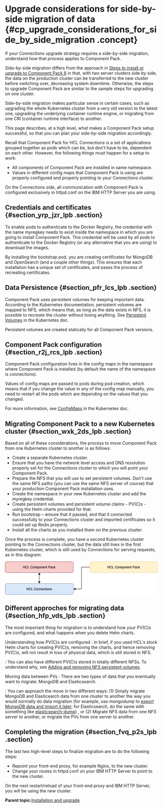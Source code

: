 # Upgrade considerations for side-by-side migration of data {#cp_upgrade_considerations_for_side_by_side_migration .concept}

If your Connections upgrade strategy requires a side-by-side migration, understand how that process applies to Component Pack.

Side-by-side migration differs from the approach in [Steps to install or upgrade to Component Pack 8](cp_install_services_tasks.md) in that, with two server clusters side by side, the data on the production cluster can be transferred to the new cluster before switching over, decreasing system downtime. Otherwise, the steps to upgrade Component Pack are similar to the sample steps for upgrading on one cluster.

Side-by-side migration makes particular sense in certain cases, such as upgrading the whole Kubernetes cluster from a very old version to the latest one, upgrading the underlying container runtime engine, or migrating from one CRI \(container runtime interface\) to another.

This page describes, at a high level, what makes a Component Pack setup successful, so that you can plan your side-by-side migration accordingly.

Recall that Component Pack for HCL Connections is a set of applications grouped together as pods which can be, but don't have to be, dependent on each other. However, the following things must happen for a setup to work:

-   All components of Component Pack are installed in same namespace.
-   Values in different config maps that Component Pack is using are properly configured and properly pointing to your Connections cluster.

On the Connections side, all communication with Component Pack is configured exclusively in httpd.conf on the IBM HTTP Server you are using.

## Credentials and certificates {#section_yrp_jzr_lpb .section}

To enable pods to authenticate to the Docker Registry, the credential with the name myregkey needs to exist inside the namespace in which you are going to install Component Pack. This credential will be used by all pods to authenticate to the Docker Registry \(or any alternative that you are using\) to download the images.

By installing the bootstrap pod, you are creating certificates for MongoDB and OpenSearch \(and a couple other things\). This ensures that each installation has a unique set of certificates, and eases the process of recreating certificates.

## Data Persistence {#section_pfr_lcs_lpb .section}

Component Pack uses persistent volumes for keeping important data. According to the Kubernetes documentation, persistent volumes are mapped to NFS, which means that, as long as the data exists in NFS, it is possible to recreate the cluster without losing anything. See [Persistent Volumes](https://kubernetes.io/docs/concepts/storage/persistent-volumes/) in the Kubernetes doc.

Persistent volumes are created statically for all Component Pack versions.

## Component Pack configuration {#section_r2j_rcs_lpb .section}

Component Pack configuration lives in the config maps in the namespace where Component Pack is installed \(by default the name of the namespace is connections\).

Values of config maps are passed to pods during pod creation, which means that if you change the value in any of the config map manually, you need to restart all the pods which are depending on the values that you changed.

For more information, see [ConfigMaps](https://kubernetes.io/docs/concepts/configuration/configmap/) in the Kubernetes doc.

## Migrating Component Pack to a new Kubernetes cluster {#section_wxk_2ds_lpb .section}

Based on all of these considerations, the process to move Component Pack from one Kubernetes cluster to another is as follows:

-   Create a separate Kubernetes cluster.
-   Ensure that you have the network level access and DNS resolution properly set for the Connections cluster to which you will point your Component Pack.
-   Prepare the NFS that you will use to set persistent volumes. Don't use the same NFS paths \(you can use the same NFS server of course\) that your production Component Pack installation uses.
-   Create the namespace in your new Kubernetes cluster and add the myregkey credential.
-   Create persistent volumes and persistent volume claims - PV\(C\)s - using the Helm charts provided for that.
-   Run bootstrap – ensure that it passed, and that it connected successfully to your Connections cluster and imported certificates so it could set up Redis properly.
-   Install all the charts as you installed them on the previous cluster.

Once the process is complete, you have a second Kubernetes cluster pointing to the Connections cluster, but the data still lives in the first Kubernetes cluster, which is still used by Connections for serving requests, as in this diagram:

![Two Component Pack clusters with second pointing to first Connections cluster](cp_install_side_by_side.jpg)

## Different approches for migrating data {#section_hfp_vds_lpb .section}

The most important thing for migration is to understand how your PV\(C\)s are configured, and what happens when you delete Helm charts.

Understanding how PV\(C\)s are configured
:   In brief, if you used HCL's stock Helm charts for creating PV\(C\)s, removing the charts, and hence removing PV\(C\)s, will not result in loss of physical data, which is still stored in NFS.

:   You can also have different PV\(C\)s stored in totally different NFSs. To understand why, see [Adding and removing NFS persistent volumes](https://help.hcltechsw.com/connections/v65/admin/admin/cp_admin_pv_mng_add_rmv.html).

Moving data between PVs
:   There are two types of data that you eventually want to migrate: MongoDB and Elasticsearch.

:   You can approach the move in two different ways: \(1\) Simply migrate MongoDB and Elasticearch data from one cluster to another the way you would normally do data migration \(for example, use mongodump to [export MongoDB data and import it later](migrating_data_mongodb_v3_v5.dita); for Elasticsearch, do the same with something like [elasticsearch-dump](cp_migrate_data_from_es7_to_opensearch.dita)\) , or \(2\) Migrate NFS data from one NFS server to another, or migrate the PVs from one server to another.

## Completing the migration {#section_fvq_p2s_lpb .section}

The last two high-level steps to finalize migration are to do the following steps:

-   Repoint your front-end proxy, for example Nginx, to the new cluster.
-   Change your routes in httpd.conf on your IBM HTTP Server to point to the new cluster.

On the next restart/reload of your front-end proxy and IBM HTTP Server, you will be using the new cluster.

**Parent topic:**[Installation and upgrade](../install/cp_install_upgrade_container.md)

